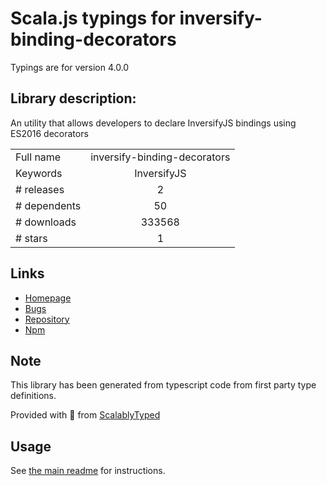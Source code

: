 
# Scala.js typings for inversify-binding-decorators

Typings are for version 4.0.0

## Library description:
An utility that allows developers to declare InversifyJS bindings using ES2016 decorators

|                    |                 |
| ------------------ | :-------------: |
| Full name          | inversify-binding-decorators |
| Keywords           | InversifyJS |
| # releases         | 2 |
| # dependents       | 50 |
| # downloads        | 333568 |
| # stars            | 1 |

## Links
- [Homepage](https://github.com/inversify/inversify-binding-decorators#readme)
- [Bugs](https://github.com/inversify/inversify-binding-decorators/issues)
- [Repository](https://github.com/inversify/inversify-binding-decorators)
- [Npm](https://www.npmjs.com/package/inversify-binding-decorators)
    


## Note
This library has been generated from typescript code from first party type definitions.

Provided with :purple_heart: from [ScalablyTyped](https://github.com/oyvindberg/ScalablyTyped)

## Usage
See [the main readme](../../readme.md) for instructions.



